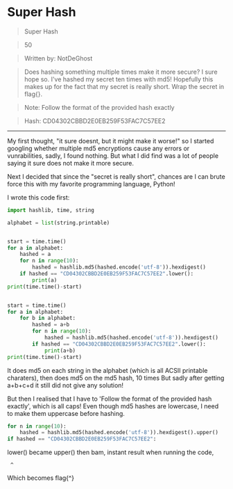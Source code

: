 # Super Hash

>Super Hash

>50

>Written by: NotDeGhost

>Does hashing something multiple times make it more secure? I sure hope so. I've hashed my secret ten times with md5! Hopefully this makes up for the fact that my secret is really short. Wrap the secret in flag{}.

>Note: Follow the format of the provided hash exactly

>Hash: CD04302CBBD2E0EB259F53FAC7C57EE2

***

My first thought, "it sure doesnt, but it might make it worse!" so I started googling whether multiple md5 encryptions cause any errors or vunrabilities,
sadly, I found nothing. But what I did find was a lot of people saying it sure does not make it more secure.

Next I decided that since the "secret is really short", chances are I can brute force this with my favorite programming language, Python!

I wrote this code first:

```Python
import hashlib, time, string

alphabet = list(string.printable)


start = time.time()
for a in alphabet:
    hashed = a
    for n in range(10):
        hashed = hashlib.md5(hashed.encode('utf-8')).hexdigest()
    if hashed == "CD04302CBBD2E0EB259F53FAC7C57EE2".lower():
        print(a)
print(time.time()-start)


start = time.time()
for a in alphabet:
    for b in alphabet:
        hashed = a+b
        for n in range(10):
            hashed = hashlib.md5(hashed.encode('utf-8')).hexdigest()
        if hashed == "CD04302CBBD2E0EB259F53FAC7C57EE2".lower():
            print(a+b)
print(time.time()-start)

```

It does md5 on each string in the alphabet (which is all ACSII printable charaters), then does md5 on the md5 hash, 10 times
But sadly after getting a+b+c+d it still did not give any solution!

But then I realised that I have to 'Follow the format of the provided hash exactly', which is all caps!
Even though md5 hashes are lowercase, I need to make them uppercase before hashing.

```Python
for n in range(10):
	hashed = hashlib.md5(hashed.encode('utf-8')).hexdigest().upper()
if hashed == "CD04302CBBD2E0EB259F53FAC7C57EE2":
```

lower() became upper() then bam, instant result when running the code, 
```
 ^
```
Which becomes flag{^}




